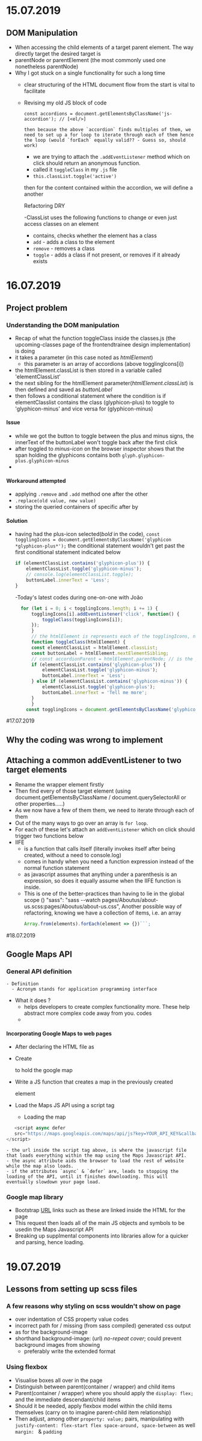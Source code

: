 # 15.07.2019
## DOM Manipulation
- When accessing the child elements of a target parent element. The way directly target the desired target is
 - parentNode or parentElement (the most commonly used one nonetheless parentNode) 
 - Why I got stuck on a single functionality for such a long time
    - clear structuring of the HTML document flow from the start is vital to facilitate 
    - Revising my old JS block of code
        ```
        const accordions = document.getElementsByClassName('js-accordion'); // [<el/>]
        ```
        ```
        then because the above `accordion` finds multiples of them, we need to set up a for loop to iterate through each of them hence the loop (would `forEach` equally valid?? - Guess so, should work)
        ```
        - we are trying to attach the `.addEventListener` method which on click should return an anonymous function. 
        - called it `toggleClass` in my `.js` file
        - `this.classList.toggle('active')`

        then for the content contained within the accordion, we will define a another 


        Refactoring
        DRY

        -ClassList uses the following functions to change or even just access classes on an element
         - contains, checks whether the element has a class
         - `add` - adds a class to the element
         - `remove` - removes a class
         - `toggle` - adds a class if not present, or removes if it already exists

# 16.07.2019
## Project problem
### Understanding the DOM manipulation
- Recap of what the function toggleClass inside the classes.js (the upcoming-classes page of the frontendtrainee design implementation) is doing
- it takes a parameter (in this case noted as *htmlElement*)
    - this parameter is an array of accordions (above togglingIcons[i])
- the htmlElement.classList is then stored in a variable called 'elementClassList'
- the next sibling for the htmlElement parameter(*htmlElement.classList*) is then defined and saved as *buttonLabel* 
- then follows a conditional statement where the condition is if elementClasslist contains the class (glyphicon-plus) to toggle to 'glyphicon-minus' and vice versa for (glyphicon-minus)

#### Issue
- while we got the button to toggle between the plus and minus signs, the innerText of the buttonLabel won't toggle back after the first click
- after toggled to *minus-icon* on the browser inspector shows that the span holding the glyphicons contains both `glyph.glyphicon-plus.glyphicon-minus`
- 
#### Workaround attempted
- applying `.remove` and `.add` method one after the other
- `.replace(old value, new value)`
- storing the queried containers of specific  after by
#### Solution
- having had the plus-icon selected(*bold* in the code), `const togglingIcons = document.getElementsByClassName('glyphicon *glyphicon-plus*');` the conditional statement wouldn't get past the first conditional statement indicated below
   
    ```javascript
    if (elementClassList.contains('glyphicon-plus')) {
        elementClassList.toggle('glyphicon-minus');
        // console.log(elementClassList.toggle);
        buttonLabel.innerText = 'Less';
    }
    ```
  -Today's latest codes during one-on-one with João
 
  ```javascript
    for (let i = 0; i < togglingIcons.length; i += 1) {
        togglingIcons[i].addEventListener('click', function() {
            toggleClass(togglingIcons[i]);
        });
        }
        // the htmlElement is represents each of the togglingIcons, not all of them (not the list)
        function toggleClass(htmlElement) {
        const elementClassList = htmlElement.classList;
        const buttonLabel = htmlElement.nextElementSibling;
        // const accordionParent = htmlElement.parentNode; // is the parent each of the togglingIcons
        if (elementClassList.contains('glyphicon-plus')) {
            elementClassList.toggle('glyphicon-minus');
            buttonLabel.innerText = 'Less';
        } else if (elementClassList.contains('glyphicon-minus')) {
            elementClassList.toggle('glyphicon-plus');
            buttonLabel.innerText = 'Tell me more';
        }
        }
      const togglingIcons = document.getElementsByClassName('glyphicon glyphicon-plus');
    ```

#17.07.2019
## Why the coding was wrong to implement
## Attaching a common addEventListener to two target elements
- Rename the wrapper element firstly 
- Then find every of those target element (using document.getElementsByClassName / document.querySelectorAll or other properties.....)
- As we now have a few of them them, we need to iterate through each of them 
- Out of the many ways to go over an array is `for loop`.
- For each of these let's attach an `addEventListener` which on click should trigger two functions below 
- IIFE
  - is a function that calls itself (literally invokes itself after being created, without a need to console.log)
  - comes in handy when you need a function expression instead of the normal function statement
  - as javascript assumes that anything under a parenthesis is an expression, so does it equally assume when the IIFE function is inside. 
  - This is one of the better-practices than having to lie in the global scope ()
      "sass": "sass --watch pages/Aboutus/about-us.scss:pages/Aboutus/about-us.css",
      Another possible way of refactoring, knowing we have a collection of items, i.e. an array
      ```javascript 
      Array.from(elements).forEach(element => {})```;

#18.07.2019
## Google Maps API
### General API definition
    - Definition
      - Acronym stands for application programming interface
  - What it does ?
    - helps developers to create complex functionality more. These help abstract more complex code away from you. codes 
    - []()
#### Incorporating Google Maps to web pages
  - After declaring the HTML file as <!DOCTYPE html>
  - Create ~~~~<div>~~~~to hold the google map
  - Write a JS function that creates a map in the previously created <div> element
  - Load the Maps JS API using a script tag

    - Loading the map
 ```javascript 
    <script async defer
    src="https://maps.googleapis.com/maps/api/js?key=YOUR_API_KEY&callback=initMap">
</script>
```
    - the url inside the script tag above, is where the javascript file that loads everything within the map using the Maps Javascript API.
    - the async attribute aids the browser to load the rest of website while the map also loads. 
    - if the attributes `async` & `defer` are, leads to stopping the loading of the API, until it finishes downloading. This will eventually slowdown your page load.
### Google map library
- Bootstrap [URL](https://maps.googleapis.com/maps/api/js) links such as these are linked inside the HTML for the page
- This request then loads all of the main JS objects and symbols to be usedin the Maps Javascript API
- Breaking up supplmental components into libraries allow for a quicker and parsing, hence loading.
# 19.07.2019
## Lessons from setting up scss files
### A few reasons why styling on scss wouldn't show on page
  - over indentation of CSS property value codes 
  - incorrect path for / missing (from sass compiled) generated css output
  - as for the background-image
  - shorthand background-image: (url) *no-repeat* *cover*; could prevent background images from showing
    - preferably write the extended format
### Using flexbox
  - Visualise boxes all over in the page
  - Distinguish between parent(container / wrapper) and child items 
  - Parent(container / wrapper) where you should apply the `display: flex;` and the immediate descendant/child items
  - Should it be needed, apply flexbox model within the child items themselves (carry on to imagine parent-child item relationship) 
  - Then adjust, among other `property: value;` pairs, manipulating with `justify-content: flex-start flex space-around, space-between` as well `margin: ` & `padding`


